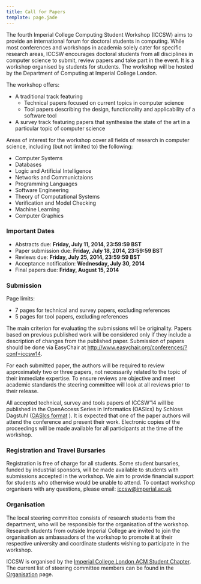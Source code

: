 ```yaml
---
title: Call for Papers
template: page.jade
---
```


The fourth Imperial College Computing Student Workshop (ICCSW) aims to provide an international forum for doctoral students in computing. While most conferences and workshops in academia solely cater for specific research areas, ICCSW encourages doctoral students from all disciplines in computer science to submit, review papers and take part in the event. It is a workshop organised by students for students. The workshop will be hosted by the Department of Computing at Imperial College London.

The workshop offers:

* A traditional track featuring
	* Technical papers focused on current topics in computer science
	* Tool papers describing the design, functionality and applicability of a software tool
* A survey track featuring papers that synthesise the state of the art in a particular topic of computer science

Areas of interest for the workshop cover all fields of research in computer science, including (but not limited to) the following:

* Computer Systems
* Databases
* Logic and Artificial Intelligence
* Networks and Communictaions
* Programming Languages
* Software Engineering
* Theory of Computational Systems
* Verification and Model Checking
* Machine Learning
* Computer Graphics

### Important Dates

* Abstracts due: **Friday, July 11, 2014, 23:59:59 BST**
* Paper submission due: **Friday, July 18, 2014, 23:59:59 BST**
* Reviews due: **Friday, July 25, 2014, 23:59:59 BST**
* Acceptance notification: **Wednesday, July 30, 2014**
* Final papers due: **Friday, August 15, 2014**

### Submission

Page limits:

* 7 pages for technical and survey papers, excluding references
* 5 pages for tool papers, excluding references


The main criterion for evaluating the submissions will be originality. Papers based on previous published work will be considered only if they include a description of changes from the published paper. Submission of papers should be done via EasyChair at http://www.easychair.org/conferences/?conf=iccsw14.

For each submitted paper, the authors will be required to review approximately two or three papers, not necessarily related to the topic of their immediate expertise. To ensure reviews are objective and meet academic standards the steering committee will look at all reviews prior to their release.
 
All accepted technical, survey and tools papers of ICCSW’14 will be published in the OpenAccess Series in Informatics (OASIcs) by Schloss Dagstuhl ([OASIcs format](http://iccsw.doc.ic.ac.uk/2014/iccsw14-authors.tgz)
). It is expected that one of the paper authors will attend the conference and present their work. Electronic copies of the proceedings will be made available for all participants at the time of the workshop.

### Registration and Travel Bursaries

Registration is free of charge for all students. Some student bursaries, funded by industrial sponsors, will be made available to students with submissions accepted in the workshop. We aim to provide financial support for students who otherwise would be unable to attend. To contact workshop organisers with any questions, please email: iccsw@imperial.ac.uk


### Organisation

The local steering committee consists of research students from the department, who will be responsible for the organisation of the workshop. Research students from outside Imperial College are invited to join the organisation as ambassadors of the workshop to promote it at their respective university and coordinate students wishing to participate in the workshop.

ICCSW is organised by the [Imperial College London ACM Student Chapter](http://acm.doc.ic.ac.uk). The current list of steering committee members can be found in the
[Organisation](/2014/organisation.html) page.


[OASIcs format]: http://drops.dagstuhl.de/styles/oasics/oasics-authors.tgz

